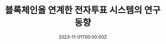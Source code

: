 ---
title: 블록체인을 연계한 전자투표 시스템의 연구동향
authors:
- Choi Seung Bin
- admin
- Kim Bo Seung
- Bae Seong min
- Song Sung Min
- Park Se Jin<br>  
date: "2023-11-01T00:00:00Z"

publication: "_2023년도 한국통신학회 추계학술대회_"  

url_pdf: papers/블록체인을 연계한 전자투표 시스템의 연구 동향.pdf
---
